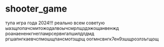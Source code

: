 # shooter_game
тупа игра года 2024!!! реально всем советую
ыазщлопачсмитожодалвоычсмрлщздэжощанвенжд
роанаененкгнегламрсервнгапшилдлдмд
ргшапнгкаевчспмошщпансмотзщрщ
оогмнсвнгк7ен9зшщрозлзъгщощ
